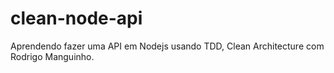 # clean-node-api
Aprendendo fazer uma API em Nodejs usando TDD, Clean Architecture com Rodrigo Manguinho.
